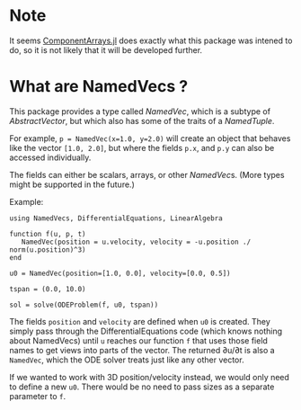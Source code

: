 # Note

It seems [ComponentArrays.jl](https://github.com/jonniedie/ComponentArrays.jl) does exactly what this package was intened to do, so it is not likely that it will be developed further.

# What are NamedVecs ?

This package provides a type called *NamedVec*, which is a subtype of *AbstractVector*, but which also has some of the traits of a *NamedTuple*.

For example, `p = NamedVec(x=1.0, y=2.0)` will create an object that behaves like the vector `[1.0, 2.0]`, but where the fields `p.x`, and `p.y` can also be accessed individually.

The fields can either be scalars, arrays, or other *NamedVec*s. (More types might be supported in the future.)

Example:
```
using NamedVecs, DifferentialEquations, LinearAlgebra

function f(u, p, t)
   NamedVec(position = u.velocity, velocity = -u.position ./ norm(u.position)^3)
end

u0 = NamedVec(position=[1.0, 0.0], velocity=[0.0, 0.5])

tspan = (0.0, 10.0)

sol = solve(ODEProblem(f, u0, tspan))
```

The fields `position` and `velocity` are defined when `u0` is created. They simply pass through the DifferentialEquations code (which knows nothing about NamedVecs) until `u` reaches our function `f` that uses those field names to get views into parts of the vector. The returned ∂u/∂t is also a `NamedVec`, which the ODE solver treats just like any other vector. 

If we wanted to work with 3D position/velocity instead, we would only need to define a new `u0`. There would be no need to pass sizes as a separate parameter to `f`.
